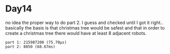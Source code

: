 # Day14

no idea the proper way to do part 2.  I guess and checked until I got it right.. basically the basis is that christmas tree would be safest and that in order to create a christmas tree there would have at least 8 adjacent robots.


```
part 1: 215987200 (75.70µs)
part 2: 8050 (68.67ms)
```
